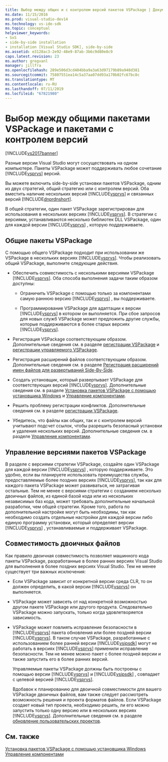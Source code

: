 ```yaml
---
title: Выбор между общих и с контролем версий пакетов VSPackage | Документация Майкрософт
ms.date: 11/15/2016
ms.prod: visual-studio-dev14
ms.technology: vs-ide-sdk
ms.topic: conceptual
helpviewer_keywords:
- SxS
- side-by-side installation
- installation [Visual Studio SDK], side-by-side
ms.assetid: e3128ac3-2e92-48e9-87ab-3b6c9d80e8c9
caps.latest.revision: 23
ms.author: gregvanl
manager: jillfra
ms.openlocfilehash: 289e506d3cd404bba9a3a63d97179b89a948d381
ms.sourcegitcommit: 75807551ea14c5a37aa07dd93a170b02fc67bc8c
ms.translationtype: MT
ms.contentlocale: ru-RU
ms.lasthandoff: 07/11/2019
ms.locfileid: "67821980"
---
```

# <a name="choosing-between-shared-and-versioned-vspackages"></a>Выбор между общими пакетами VSPackage и пакетами с контролем версий
[!INCLUDE[vs2017banner](../includes/vs2017banner.md)]

Разные версии Visual Studio могут сосуществовать на одном компьютере. Пакеты VSPackage может поддерживать любое сочетание [!INCLUDE[vsprvs](../includes/vsprvs-md.md)] версий.  
  
 Вы можете включить side-by-side установки пакетов VSPackage, одним из двух стратегий, общий стратегию или с контролем версий. Оба вместить наличие нескольких версий [!INCLUDE[vsprvs](../includes/vsprvs-md.md)] и связанных версий [!INCLUDE[dnprdnshort](../includes/dnprdnshort-md.md)].  
  
 В общей стратегии, один пакет VSPackage зарегистрирован для использования в нескольких версиях [!INCLUDE[vsprvs](../includes/vsprvs-md.md)]. В стратегии с версиями, устанавливаются несколько библиотек DLL VSPackage, один для каждой версии [!INCLUDE[vsprvs](../includes/vsprvs-md.md)] , которую поддерживаете.  
  
## <a name="shared-vspackages"></a>Общие пакеты VSPackage  
 С помощью общего VSPackage подходит при использовании же VSPackage в нескольких версиях [!INCLUDE[vsprvs](../includes/vsprvs-md.md)]. Чтобы реализовать общий VSPackage, выполните следующие действия.  
  
- Обеспечить совместимость с несколькими версиями VSPackage [!INCLUDE[vsprvs](../includes/vsprvs-md.md)]. Оба способа выполнения задачи таким образом доступны:  
  
  - Ограничить VSPackage с помощью только за компонентами самую раннюю версию [!INCLUDE[vsprvs](../includes/vsprvs-md.md)] , вы поддерживаете.  

  - Программирование VSPackage для адаптации к версии [!INCLUDE[vsprvs](../includes/vsprvs-md.md)] в котором он выполняется. При сбое запросов для новых служб VSPackage может предложить другие службы, которые поддерживаются в более старых версиях [!INCLUDE[vsprvs](../includes/vsprvs-md.md)].  
  
- Регистрация VSPackage соответствующим образом. Дополнительные сведения см. в разделе [регистрации VSPackage](../extensibility/internals/vspackage-registration.md) и [регистрации управляемого VSPackage](https://msdn.microsoft.com/f69e0ea3-6a92-4639-8ca9-4c9c210e58a1).  
  
- Регистрация расширений файлов соответствующим образом. Дополнительные сведения см. в разделе [Регистрация расширений имен файлов для развертываний Side-By-Side](../extensibility/registering-file-name-extensions-for-side-by-side-deployments.md).  
  
- Создать установщик, который развертывает VSPackage для соответствующих версий [!INCLUDE[vsprvs](../includes/vsprvs-md.md)]. Дополнительные сведения см. в разделе [Установка пакетов VSPackage с помощью установщика Windows](../extensibility/internals/installing-vspackages-with-windows-installer.md) и [Управление компонентами](../extensibility/internals/component-management.md).  
  
- Решить проблему регистрации конфликтов. Дополнительные сведения см. в разделе [регистрации VSPackage](../extensibility/internals/vspackage-registration.md).  
  
- Убедитесь, что файлы как общих, так и с контролем версий учитывают подсчет ссылок, чтобы разрешить безопасный установки и удаления нескольких версий. Дополнительные сведения см. в разделе [Управление компонентами](../extensibility/internals/component-management.md).  
  
## <a name="versioned-vspackages"></a>Управление версиями пакетов VSPackage  
 В разделе с версиями стратегии VSPackage, создайте один VSPackage для каждой версии [!INCLUDE[vsprvs](../includes/vsprvs-md.md)] , которую поддерживаете. Это удобно, если вы планируете использовать преимущества службы, предоставляемые более поздних версиях [!INCLUDE[vsprvs](../includes/vsprvs-md.md)], так как для каждого пакета VSPackage может развиваться, не затрагивая остальные. Тем не менее с версиями стратегии с созданием несколько двоичных файлов, из единой базой кода или из нескольких независимых баз кода, может требовать дополнительные начальной разработки, чем общей стратегии. Кроме того, работа по дополнительной настройке могут быть необходимы, так как необходимо создать отдельные настройки для каждой версии либо единую программу установки, который определяет версии [!INCLUDE[vsprvs](../includes/vsprvs-md.md)] , устанавливаемые и поддерживает VSPackage.  
  
## <a name="binary-compatibility"></a>Совместимость двоичных файлов  
 Как правило двоичная совместимость позволяет машинного кода пакеты VSPackage, разработанные в более ранних версиях Visual Studio для выполнения в более поздних версиях Visual Studio. Тем не менее существует три важных исключения:  
  
- Если VSPackage зависит от конкретной версии среда CLR, то он должен определить, в какой версии [!INCLUDE[vsprvs](../includes/vsprvs-md.md)] он выполняется.  
  
- VSPackage может зависеть от над конкретной возможностью другом пакете VSPackage или другого продукта. Следовательно VSPackage можно запускать, только когда удовлетворяется зависимость.  
  
- VSPackage может повлиять исправление безопасности в [!INCLUDE[vsprvs](../includes/vsprvs-md.md)] пакета обновления или более поздней версии [!INCLUDE[vsprvs](../includes/vsprvs-md.md)]. В таком случае VSPackage, разработанные с использованием более ранней версии [!INCLUDE[vsipsdk](../includes/vsipsdk-md.md)] могут не работать в версиях [!INCLUDE[vsprvs](../includes/vsprvs-md.md)] применили исправление безопасности. Тем не менее можно пакет с более поздней версии и также запустить его в более ранних версий.  
  
  Управляемые пакеты VSPackage должны быть построены с помощью версии [!INCLUDE[vsprvs](../includes/vsprvs-md.md)] и [!INCLUDE[vsipsdk](../includes/vsipsdk-md.md)] , совпадает с целевой версией [!INCLUDE[vsprvs](../includes/vsprvs-md.md)].  
  
  Вдобавок к планированию для двоичной совместимости для вашего VSPackage двоичных файлов, вам также следует рассмотреть возможность решения и проекта форматов файлов. Если VSPackage создает новый тип проекта, необходимо решить, ли его можно запустить только одну версию или в нескольких версиях [!INCLUDE[vsprvs](../includes/vsprvs-md.md)]. Дополнительные сведения см. в разделе [обновление пользовательских проектов](../misc/upgrading-custom-projects.md).  
  
## <a name="see-also"></a>См. также  
 [Установка пакетов VSPackage с помощью установщика Windows](../extensibility/internals/installing-vspackages-with-windows-installer.md)   
 [Управление компонентами](../extensibility/internals/component-management.md)
